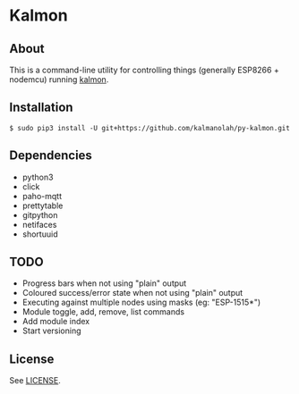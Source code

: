 Kalmon
======

## About

This is a command-line utility for controlling things (generally ESP8266 +
nodemcu) running [kalmon](https://github.com/kalmanolah/kalmon-ESP8266).

## Installation

```
$ sudo pip3 install -U git+https://github.com/kalmanolah/py-kalmon.git
```

## Dependencies

* python3
* click
* paho-mqtt
* prettytable
* gitpython
* netifaces
* shortuuid

## TODO

* Progress bars when not using "plain" output
* Coloured success/error state when not using "plain" output
* Executing against multiple nodes using masks (eg: "ESP-1515*")
* Module toggle, add, remove, list commands
* Add module index
* Start versioning

## License

See [LICENSE](LICENSE).

